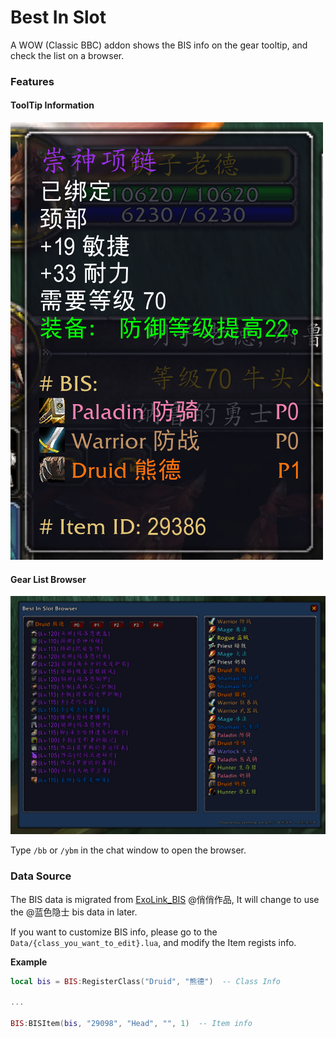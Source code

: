 # Best In Slot

A WOW (Classic BBC) addon shows the BIS info on the gear tooltip, and check the list on a browser.

### Features
#### ToolTip Information

![Tooltip](ReadmeAssets/screenshot_1.png)

#### Gear List Browser

![Browser](ReadmeAssets/screenshot_2.png)

Type `/bb` or `/ybm` in the chat window to open the browser.

### Data Source

The BIS data is migrated from [ExoLink_BIS](https://bbs.nga.cn/read.php?tid=27318411&rand=250) @俏俏作品, It will change to use the @蓝色隐士 bis data in later.

If you want to customize BIS info, please go to the `Data/{class_you_want_to_edit}.lua`, and modify the Item regists info.

**Example**
```lua
local bis = BIS:RegisterClass("Druid", "熊德")  -- Class Info

...

BIS:BISItem(bis, "29098", "Head", "", 1)  -- Item info
```

